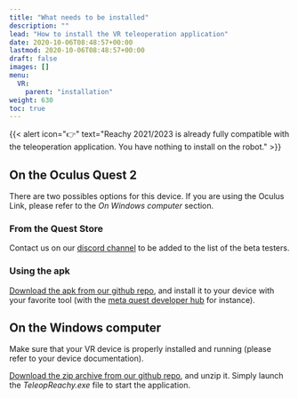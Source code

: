 ```yaml
---
title: "What needs to be installed"
description: ""
lead: "How to install the VR teleoperation application"
date: 2020-10-06T08:48:57+00:00
lastmod: 2020-10-06T08:48:57+00:00
draft: false
images: []
menu:
  VR:
    parent: "installation"
weight: 630
toc: true
---
```


{{< alert icon="👉" text="Reachy 2021/2023 is already fully compatible with the teleoperation application. You have nothing to install on the robot." >}}

## On the Oculus Quest 2

There are two possibles options for this device. If you are using the Oculus Link, please refer to the *On Windows computer* section.

### From the Quest Store

Contact us on our [discord channel](https://discord.com/channels/519098054377340948/991321051835404409) to be added to the list of the beta testers.

### Using the apk

[Download the apk from our github repo](https://github.com/pollen-robotics/ReachyTeleoperation/releases), and install it to your device with your favorite tool (with the [meta quest developer hub](https://developer.oculus.com/meta-quest-developer-hub/) for instance).

## On the Windows computer

Make sure that your VR device is properly installed and running (please refer to your device documentation).

[Download the zip archive from our github repo](https://github.com/pollen-robotics/ReachyTeleoperation/releases), and unzip it. Simply launch the *TeleopReachy.exe* file to start the application.


